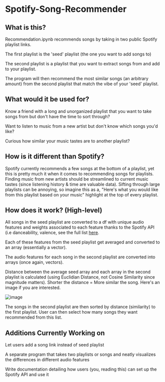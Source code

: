 # Spotify-Song-Recommender

## What is this? ##

Recommendation.ipynb recommends songs by taking in two public Spotify playlist links. 

The first playlist is the 'seed' playlist (the one you want to add songs to)

The second playlist is a playlist that you want to extract songs from and add to your playlist. 

The program will then recommend the most similar songs (an arbitrary amount) from the second playlist that match the vibe of your 'seed' playlist.


## What would it be used for? ## 

Know a friend with a long and unorganized playlist that you want to take songs from but don't have the time to sort through?

Want to listen to music from a new artist but don't know which songs you'd like?

Curious how similar your music tastes are to another playlist?


## How is it different than Spotify? ##

Spotify currently recommends a few songs at the bottom of a playlist, yet this is pretty much it when it comes to recommending songs for playlists. Finding music from new artists should be streamlined to current music tastes (since listening history & time are valuable data). Sifting through large playlists can be annoying, so imagine this as a, "Here's what you would like from this playlist based on your music" highlight at the top of every playlist.  


## How does it work? (High-level) ##

All songs in the seed playlist are converted to a df with unique audio features and weights associated to each feature thanks to the Spotify API (i.e danceability, valence, see the full list [here](https://developer.spotify.com/documentation/web-api/reference/#/operations/get-audio-features). 

Each of these features from the seed playlist get averaged and converted to an array (essentially a vector). 

The audio features for each song in the second playlist are converted into arrays (once again, vectors).

Distance between the average seed array and each array in the second playlist is calculated (using Euclidian Distance, not Cosine Similarity since magnitude matters). Shorter the distance = More similar the song. Here's an image if you are interested. 

![image](https://user-images.githubusercontent.com/49047523/211133338-72072fc6-2d61-4ea1-b43a-57972edcb0e1.png)


The songs in the second playlist are then sorted by distance (similarity) to the first playlist. User can then select how many songs they want recommended from this list. 


## Additions Currently Working on ##

Let users add a song link instead of seed playlist

A separate program that takes two playlists or songs and neatly visualizes the differences in different audio features

Write documentation detailing how users (you, reading this) can set up the Spotify API and use it
